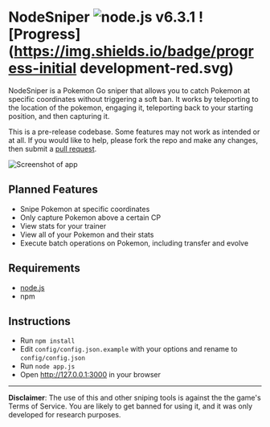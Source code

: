 NodeSniper ![node.js v6.3.1](https://img.shields.io/badge/node-v6.3.1-brightgreen.svg) ![Progress](https://img.shields.io/badge/progress-initial development-red.svg)
============

NodeSniper is a Pokemon Go sniper that allows you to catch Pokemon at specific coordinates without triggering a soft ban. It works by teleporting to the location of the pokemon, engaging it, teleporting back to your starting position, and then capturing it.

This is a pre-release codebase. Some features may not work as intended or at all. If you would like to help, please fork the repo and make any changes, then submit a [pull request](https://github.com/jgmcelwain/NodeSniper/pulls).

![Screenshot of app](http://i.imgur.com/UOFET1c.png)

Planned Features
--------

- Snipe Pokemon at specific coordinates
- Only capture Pokemon above a certain CP
- View stats for your trainer
- View all of your Pokemon and their stats
- Execute batch operations on Pokemon, including transfer and evolve

Requirements
------------

- [node.js](https://nodejs.org)
- npm


Instructions
------------

- Run ```npm install``` 
- Edit ```config/config.json.example``` with your options and rename to ```config/config.json```
- Run ```node app.js```
- Open http://127.0.0.1:3000 in your browser

---

**Disclaimer**: The use of this and other sniping tools is against the the game's Terms of Service. You are likely to get banned for using it, and it was only developed for research purposes.
